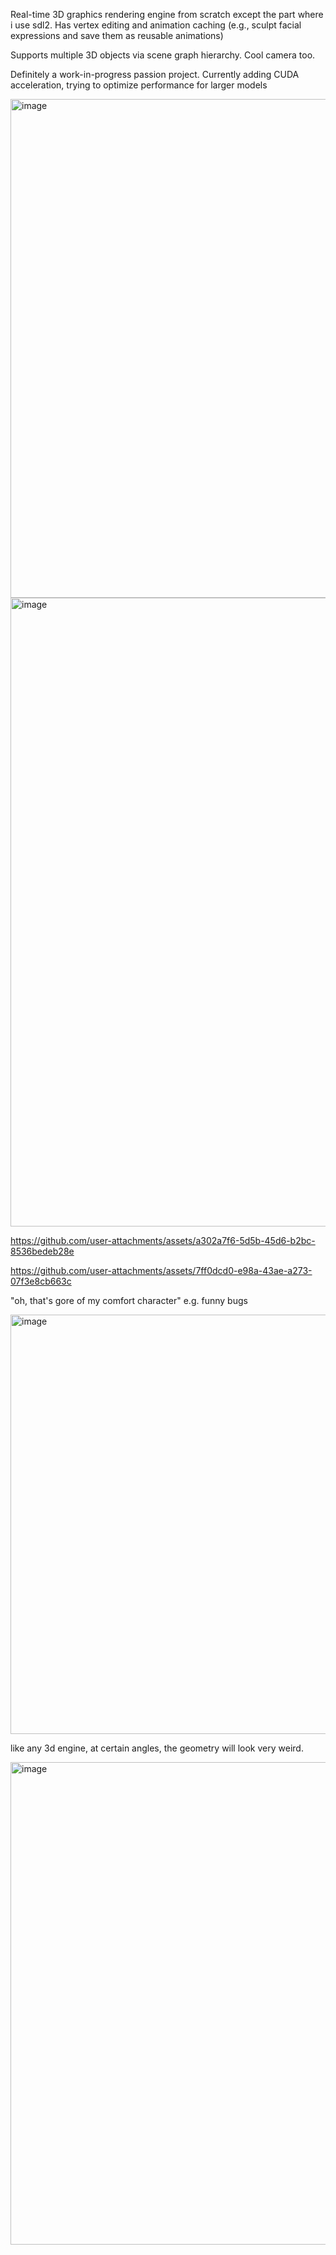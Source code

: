Real-time 3D graphics rendering engine from scratch except the part where i use sdl2. Has vertex editing and animation caching (e.g., sculpt facial expressions and save them as reusable animations)

Supports multiple 3D objects via scene graph hierarchy. Cool camera too. 

Definitely a work-in-progress passion project. Currently adding CUDA acceleration, trying to optimize performance for larger models 


<img width="680" height="798" alt="image" src="https://github.com/user-attachments/assets/a10605f2-7ac6-47f9-b6be-587a96ff11ae" />
<img width="1067" height="1006" alt="image" src="https://github.com/user-attachments/assets/50536bc3-e591-4c8a-8e58-9c664d20c707" />







https://github.com/user-attachments/assets/a302a7f6-5d5b-45d6-b2bc-8536bedeb28e





https://github.com/user-attachments/assets/7ff0dcd0-e98a-43ae-a273-07f3e8cb663c





"oh, that's gore of my comfort character"
e.g. funny bugs

<img width="526" height="671" alt="image" src="https://github.com/user-attachments/assets/5b98dee0-e594-49f9-8092-00799caf3961" />


like any 3d engine, at certain angles, the geometry will look very weird.

<img width="1072" height="772" alt="image" src="https://github.com/user-attachments/assets/417d48da-3507-4827-9967-1f8074b4de8c" />

